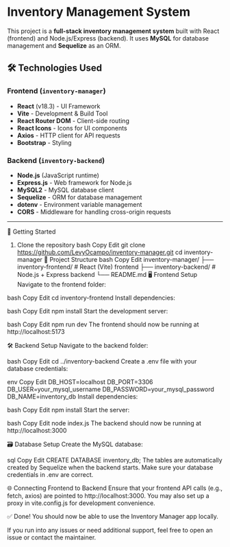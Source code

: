 # Inventory Management System  

This project is a **full-stack inventory management system** built with React (frontend) and Node.js/Express (backend). It uses **MySQL** for database management and **Sequelize** as an ORM.

## 🛠️ Technologies Used  

### **Frontend (`inventory-manager`)**  
- **React** (v18.3) - UI Framework  
- **Vite** - Development & Build Tool  
- **React Router DOM** - Client-side routing  
- **React Icons** - Icons for UI components  
- **Axios** - HTTP client for API requests  
- **Bootstrap** - Styling  

### **Backend (`inventory-backend`)**  
- **Node.js** (JavaScript runtime)  
- **Express.js** - Web framework for Node.js  
- **MySQL2** - MySQL database client  
- **Sequelize** - ORM for database management  
- **dotenv** - Environment variable management  
- **CORS** - Middleware for handling cross-origin requests  

---

🚀 Getting Started
1. Clone the repository
bash
Copy
Edit
git clone https://github.com/LevyOcampo/inventory-manager.git
cd inventory-manager
📂 Project Structure
bash
Copy
Edit
inventory-manager/
├── inventory-frontend/     # React (Vite) frontend
├── inventory-backend/      # Node.js + Express backend
└── README.md
🖥️ Frontend Setup
Navigate to the frontend folder:

bash
Copy
Edit
cd inventory-frontend
Install dependencies:

bash
Copy
Edit
npm install
Start the development server:

bash
Copy
Edit
npm run dev
The frontend should now be running at http://localhost:5173

🛠️ Backend Setup
Navigate to the backend folder:

bash
Copy
Edit
cd ../inventory-backend
Create a .env file with your database credentials:

env
Copy
Edit
DB_HOST=localhost
DB_PORT=3306
DB_USER=your_mysql_username
DB_PASSWORD=your_mysql_password
DB_NAME=inventory_db
Install dependencies:

bash
Copy
Edit
npm install
Start the server:

bash
Copy
Edit
node index.js
The backend should now be running at http://localhost:3000

🗃️ Database Setup
Create the MySQL database:

sql
Copy
Edit
CREATE DATABASE inventory_db;
The tables are automatically created by Sequelize when the backend starts. Make sure your database credentials in .env are correct.

🌐 Connecting Frontend to Backend
Ensure that your frontend API calls (e.g., fetch, axios) are pointed to http://localhost:3000. You may also set up a proxy in vite.config.js for development convenience.

✅ Done!
You should now be able to use the Inventory Manager app locally.

If you run into any issues or need additional support, feel free to open an issue or contact the maintainer.
